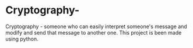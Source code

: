 # Cryptography-
Cryptography - someone who can easily interpret someone's message and modify and send that message to another one. This project is been made using python.
